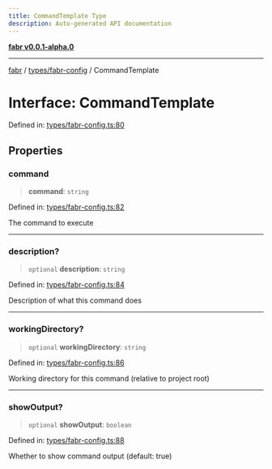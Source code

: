 ```yaml
---
title: CommandTemplate Type
description: Auto-generated API documentation
---
```


[**fabr v0.0.1-alpha.0**](../../../README.md)

***

[fabr](../../../README.md) / [types/fabr-config](../README.md) / CommandTemplate

# Interface: CommandTemplate

Defined in: [types/fabr-config.ts:80](https://github.com/yashjawale/fabr/blob/main/src/types/fabr-config.ts#L80)

## Properties

### command

> **command**: `string`

Defined in: [types/fabr-config.ts:82](https://github.com/yashjawale/fabr/blob/main/src/types/fabr-config.ts#L82)

The command to execute

***

### description?

> `optional` **description**: `string`

Defined in: [types/fabr-config.ts:84](https://github.com/yashjawale/fabr/blob/main/src/types/fabr-config.ts#L84)

Description of what this command does

***

### workingDirectory?

> `optional` **workingDirectory**: `string`

Defined in: [types/fabr-config.ts:86](https://github.com/yashjawale/fabr/blob/main/src/types/fabr-config.ts#L86)

Working directory for this command (relative to project root)

***

### showOutput?

> `optional` **showOutput**: `boolean`

Defined in: [types/fabr-config.ts:88](https://github.com/yashjawale/fabr/blob/main/src/types/fabr-config.ts#L88)

Whether to show command output (default: true)
